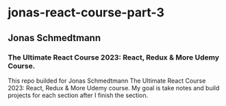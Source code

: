 # jonas-react-course-part-3

## Jonas Schmedtmann

### The Ultimate React Course 2023: React, Redux &amp; More Udemy Course.

This repo builded for Jonas Schmedtmann The Ultimate React Course 2023: React, Redux & More Udemy course.
My goal is take notes and build projects for each section after I finish the section.
